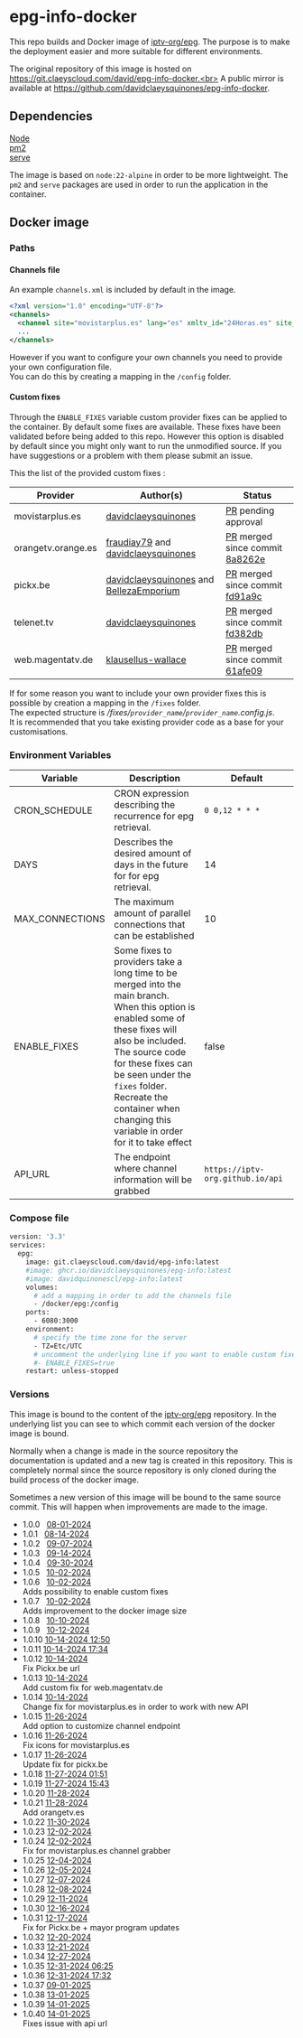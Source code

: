 # epg-info-docker

This repo builds and Docker image of [iptv-org/epg](https://github.com/iptv-org/epg).
The purpose is to make the deployment easier and more suitable for different environments.

The original repository of this image is hosted on https://git.claeyscloud.com/david/epg-info-docker.<br>
A public mirror is available at https://github.com/davidclaeysquinones/epg-info-docker.

## Dependencies
[Node](https://nodejs.org/en)<br>
[pm2](https://www.npmjs.com/package/pm2)<br>
[serve](https://www.npmjs.com/package/serve)<br>

The image is based on `node:22-alpine` in order to be more lightweight.
The `pm2` and `serve` packages are used in order to run the application in the container. 
## Docker image

### Paths

#### Channels file
An example `channels.xml` is included by default in the image.<br>
```xml
<?xml version="1.0" encoding="UTF-8"?>
<channels>
  <channel site="movistarplus.es" lang="es" xmltv_id="24Horas.es" site_id="24H">24 Horas</channel>
  ...
</channels>
```
However if you want to configure your own channels you need to provide your own configuration file.<br>
You can do this by creating a mapping in the `/config` folder.

#### Custom fixes

Through the `ENABLE_FIXES` variable custom provider fixes can be applied to the container.
By default some fixes are available. These fixes have been validated before being added to this repo.
However this option is disabled by default since you might only want to run the unmodified source.
If you have suggestions or a problem with them please submit an issue.

This the list of the provided custom fixes :

| Provider           | Author(s)                                                        | Status                                                                                                                                                         |
|--------------------|------------------------------------------------------------------|----------------------------------------------------------------------------------------------------------------------------------------------------------------|
| movistarplus.es    | [davidclaeysquinones](https://github.com/davidclaeysquinones)    | [PR](https://github.com/iptv-org/epg/pull/2440) pending approval                                                                                               |
| orangetv.orange.es | [fraudiay79](https://github.com/fraudiay79) and [davidclaeysquinones](https://github.com/davidclaeysquinones)   | [PR](https://github.com/iptv-org/epg/pull/2485) merged since commit [8a8262e](https://github.com/iptv-org/epg/commit/8a8262eacb46b2d35df7eb11f46de22263eab053)                                             |
| pickx.be           | [davidclaeysquinones](https://github.com/davidclaeysquinones) and [BellezaEmporium](https://github.com/BellezaEmporium)   | [PR](https://github.com/iptv-org/epg/pull/2525) merged since commit [fd91a9c](https://github.com/iptv-org/epg/commit/fd91a9c532b476f6e192a564371d30e766b762ab)                                    |
| telenet.tv         | [davidclaeysquinones](https://github.com/davidclaeysquinones)    | [PR](https://github.com/iptv-org/epg/pull/2429) merged since commit [fd382db](https://github.com/iptv-org/epg/commit/fd382db08da7a96150928b8dcfef115e29e661d3) |
| web.magentatv.de   | [klausellus-wallace](https://github.com/klausellus-wallace)      | [PR](https://github.com/iptv-org/epg/pull/2458) merged since commit [61afe09](https://github.com/iptv-org/epg/commit/61afe090b6e7892cc5426457d960e9452222f885)                                                                                               |

If for some reason you want to include your own provider fixes this is possible by creation a mapping in the `/fixes` folder.<br>
The expected structure is */fixes/`provider_name`/`provider_name`.config.js*.<br>
It is recommended that you take existing provider code as a base for your customisations.

### Environment Variables

| Variable                      | Description                                                                | Default                          |
|-------------------------------|----------------------------------------------------------------------------|----------------------------------|
| CRON_SCHEDULE                 | CRON expression describing the recurrence for epg retrieval.               | `0 0,12 * * *`                   |            
| DAYS                          | Describes the desired amount of days in the future for for epg retrieval.  | 14                               |
| MAX_CONNECTIONS               | The maximum amount of parallel connections that can be established         | 10                               |
| ENABLE_FIXES                  | Some fixes to providers take a long time to be merged into the main branch.<br>When this option is enabled some of these fixes will also be included.<br>The source code for these fixes can be seen under the `fixes` folder.<br> Recreate the container when changing this variable in order for it to take effect  | false            |
| API_URL                       | The endpoint where channel information will be grabbed                     | `https://iptv-org.github.io/api` |

### Compose file

```sh
version: '3.3'
services:
  epg:
    image: git.claeyscloud.com/david/epg-info:latest
    #image: ghcr.io/davidclaeysquinones/epg-info:latest
    #image: davidquinonescl/epg-info:latest
    volumes:
      # add a mapping in order to add the channels file
      - /docker/epg:/config
    ports:
      - 6080:3000
    environment:
      # specify the time zone for the server
      - TZ=Etc/UTC
      # uncomment the underlying line if you want to enable custom fixes
      #- ENABLE_FIXES=true
    restart: unless-stopped
```

### Versions

This image is bound to the content of the [iptv-org/epg](https://github.com/iptv-org/epg) repository. In the underlying list you can see to which commit each version of the docker image is bound. 

Normally when a change is made in the source repository the documentation is updated and a new tag is created in this repository. This is completely normal since the source repository is only cloned during the build process of the docker image.

Sometimes a new version of this image will be bound to the same source commit. This will happen when improvements are made to the image.

- 1.0.0 &nbsp;
  [08-01-2024](https://github.com/iptv-org/epg/commit/793c74ca397504fc2afc8fbfa998e0b8e4ca45d9)
- 1.0.1 &nbsp;
  [08-14-2024](https://github.com/iptv-org/epg/commit/270e85cfae6f0f691c2e6ab7ce511d60fd687565)
- 1.0.2 &nbsp;
  [09-07-2024](https://github.com/iptv-org/epg/commit/4e3b06a86e225cdd1b9362a683e6770fb68ff28f)
- 1.0.3 &nbsp;
  [09-14-2024](https://github.com/iptv-org/epg/commit/c69f3c93b1123ddf0fecc62c7067fced59ae4e99)
- 1.0.4 &nbsp;
  [09-30-2024](https://github.com/iptv-org/epg/commit/d90c7a54b941238cb92391b33d80a75e746d3002)
- 1.0.5 &nbsp;
  [10-02-2024](https://github.com/iptv-org/epg/commit/713dbf60a1cb9623ffcab6ab370ee9a78b32102b)
- 1.0.6 &nbsp;
  [10-02-2024](https://github.com/iptv-org/epg/commit/713dbf60a1cb9623ffcab6ab370ee9a78b32102b)<br>Adds possibility to enable custom fixes
- 1.0.7 &nbsp;
  [10-02-2024](https://github.com/iptv-org/epg/commit/713dbf60a1cb9623ffcab6ab370ee9a78b32102b)<br>Adds improvement to the docker image size
- 1.0.8 &nbsp;
  [10-10-2024](https://github.com/iptv-org/epg/commit/2241bc261fd37b8b16e036a0b61167030a5ce2e6)
- 1.0.9 &nbsp;
  [10-12-2024](https://github.com/iptv-org/epg/commit/fd382db08da7a96150928b8dcfef115e29e661d3)
- 1.0.10
  [10-14-2024 12:50](https://github.com/iptv-org/epg/commit/a3e7661f95103cbee4bcb78bd483396680e9abfc)
- 1.0.11 
  [10-14-2024 17:34](https://github.com/iptv-org/epg/commit/7610f7b9f5cc1ccab8d17f3408a95d31b36ace7c)
- 1.0.12
  [10-14-2024](https://github.com/iptv-org/epg/commit/7610f7b9f5cc1ccab8d17f3408a95d31b36ace7c)<br>Fix Pickx.be url
- 1.0.13
  [10-14-2024](https://github.com/iptv-org/epg/commit/7610f7b9f5cc1ccab8d17f3408a95d31b36ace7c)<br>Add custom fix for web.magentatv.de
- 1.0.14
  [10-14-2024](https://github.com/iptv-org/epg/commit/7610f7b9f5cc1ccab8d17f3408a95d31b36ace7c)<br>Change fix for movistarplus.es in order to work with new API
- 1.0.15
  [11-26-2024](https://github.com/iptv-org/epg/commit/d15911006e163262c0c7f267deae28160c0d7a8f)<br>Add option to customize channel endpoint
- 1.0.16
  [11-26-2024](https://github.com/iptv-org/epg/commit/d15911006e163262c0c7f267deae28160c0d7a8f)<br>Fix icons for movistarplus.es
- 1.0.17
  [11-26-2024](https://github.com/iptv-org/epg/commit/d15911006e163262c0c7f267deae28160c0d7a8f)<br>Update fix for pickx.be
- 1.0.18
  [11-27-2024 01:51](https://github.com/iptv-org/epg/commit/78dad4cfb4fc16f078c3b44b5534779c7c645b6b)
- 1.0.19
  [11-27-2024 15:43](https://github.com/iptv-org/epg/commit/e5f0850b3b2e35ed394f00ac68b699eaabc4f0e4)
- 1.0.20
  [11-28-2024](https://github.com/iptv-org/epg/commit/da18b70ddb1c3950e5a315411fd9aeaf60b6092c)
- 1.0.21
  [11-28-2024](https://github.com/iptv-org/epg/commit/da18b70ddb1c3950e5a315411fd9aeaf60b6092c)<br>Add orangetv.es
- 1.0.22
  [11-30-2024](https://github.com/iptv-org/epg/commit/1883338c0aee9909ac4567312b25701d10a765f2)
- 1.0.23
  [12-02-2024](https://github.com/iptv-org/epg/commit/296d6162ecbeb1b3c3e392845187d30624d50aa2)
- 1.0.24
  [12-02-2024](https://github.com/iptv-org/epg/commit/296d6162ecbeb1b3c3e392845187d30624d50aa2)<br>Fix for movistarplus.es channel grabber
- 1.0.25
  [12-04-2024](https://github.com/iptv-org/epg/commit/864e0ac2c4761d926b203a85a382a4bdc87fbc17)
- 1.0.26
  [12-05-2024](https://github.com/iptv-org/epg/commit/581441834af6f089c3930ad2d7ff1de2c701a6d9)
- 1.0.27
  [12-07-2024](https://github.com/iptv-org/epg/commit/ce4f3e69358385d1fb8e79df8129c63d6314a802)
- 1.0.28
  [12-08-2024](https://github.com/iptv-org/epg/commit/f9c8fc1b2dd63465564aba0c720096574980c58f)
- 1.0.29
  [12-11-2024](https://github.com/iptv-org/epg/commit/581f5e0ca94bd6d05c33f53951df078d702b2510)
- 1.0.30
  [12-16-2024](https://github.com/iptv-org/epg/commit/b9bbd32d354315eb292e3b82da09785e575a9781)
- 1.0.31
  [12-17-2024](https://github.com/iptv-org/epg/commit/7237a62d94c5691f7f467b334f846efce93b08ff)<br>Fix for Pickx.be + mayor program updates
- 1.0.32
  [12-20-2024](https://github.com/iptv-org/epg/commit/f00d53cb7be3cd7f6625897709cab005fe1b3dc4)
- 1.0.33
  [12-21-2024](https://github.com/iptv-org/epg/commit/c108aa586e25d2e8914baeca6c05cc6755718665)
- 1.0.34
  [12-27-2024](https://github.com/iptv-org/epg/commit/141fc210c4b7109e8ba09299d4f49c451ae0db4e)
- 1.0.35
  [12-31-2024 06:25](https://github.com/iptv-org/epg/commit/7e7efaa48717d6b96f6d05aa9cf73271750d788b)
- 1.0.36
  [12-31-2024 17:32](https://github.com/iptv-org/epg/commit/5ffe285c1e5882e905c5aaee672849f6f89e5cf3)
- 1.0.37
  [09-01-2025](https://github.com/iptv-org/epg/commit/8e39af2a4d7c15f442a3e686144278e97151d46e)
- 1.0.38
  [13-01-2025](https://github.com/iptv-org/epg/commit/9a565f16f4016e49d17b762477e0f6d29bb0f970)
- 1.0.39
  [14-01-2025](https://github.com/iptv-org/epg/commit/76df1541d8b0b90533ea74dcbb7815c27425b608)
- 1.0.40
  [14-01-2025](https://github.com/iptv-org/epg/commit/76df1541d8b0b90533ea74dcbb7815c27425b608)<br> Fixes issue with api url